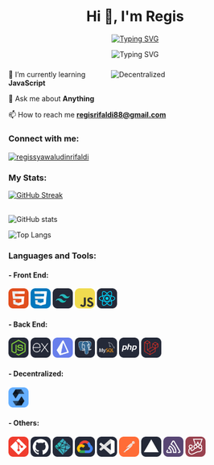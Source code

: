 <div align="center">
<h1 align="center">Hi 👋, I'm Regis</h1>
    <a href="https://git.io/typing-svg">
        <img src="https://readme-typing-svg.herokuapp.com?font=Fira+Code&pause=1000&center=true&lines=I+Am+A+Web+Developer+;Back+End+Developer;Web3+Enthusiast" alt="Typing SVG" />
    </a>
    <p>
        <img src="https://komarev.com/ghpvc/?username=RegisSRifaldi&color=blue" alt="Typing SVG" /></a>
    </p>
</div>
<h3 align="center"></h3>
<img align="right" alt="Decentralized" width="300" src="https://cdn.dribbble.com/users/192882/screenshots/4659605/dribbble-animation.gif"

🌱 I’m currently learning **JavaScript**

💬 Ask me about **Anything**

📫 How to reach me **regisrifaldi88@gmail.com**

<h3 align="left">Connect with me:</h3>
<p align="left">
<a href="https://linkedin.com/in/regissyawaludinrifaldi" target="blank">
<img align="center" src="https://raw.githubusercontent.com/rahuldkjain/github-profile-readme-generator/master/src/images/icons/Social/linked-in-alt.svg" alt="regissyawaludinrifaldi" height="30" width="40" /></a>
</p>

<h3 align="left">My Stats: </h3>
<a href="https://git.io/streak-stats"><img src="https://streak-stats.demolab.com?user=RegisSRifaldi&theme=dark" alt="GitHub Streak" /></a><br><br>

![GitHub stats](https://github-readme-stats-eight-theta.vercel.app/api?username=RegisSRifaldi&show_icons=true&theme=dark&include_all_commits=true&count_private=true)

![Top Langs](https://github-readme-stats-eight-theta.vercel.app/api/top-langs/?username=RegisSRifaldi&layout=compact&theme=dark)

<h3 align="left">Languages and Tools:</h3>
<h4 align="left">- Front End:</h4>
<img src="https://raw.githubusercontent.com/tandpfun/skill-icons/main/icons/HTML.svg" width="40" height="40"/>
<img src="https://raw.githubusercontent.com/tandpfun/skill-icons/main/icons/CSS.svg" width="40" height="40"/>
<img src="https://raw.githubusercontent.com/tandpfun/skill-icons/main/icons/TailwindCSS-Dark.svg" width="40" height="40"/>
<img src="https://raw.githubusercontent.com/tandpfun/skill-icons/main/icons/JavaScript.svg" width="40" height="40"/>
<img src="https://raw.githubusercontent.com/tandpfun/skill-icons/main/icons/React-Dark.svg" width="40" height="40"/>

<h4 align="left">- Back End:</h4>
<img src="https://raw.githubusercontent.com/tandpfun/skill-icons/main/icons/NodeJS-Dark.svg" width="40" height="40"/>
<img src="https://raw.githubusercontent.com/tandpfun/skill-icons/main/icons/ExpressJS-Dark.svg" width="40" height="40"/>
<img src="https://raw.githubusercontent.com/tandpfun/skill-icons/main/icons/Prisma.svg" width="40" height="40"/>
<img src="https://raw.githubusercontent.com/tandpfun/skill-icons/main/icons/PostgreSQL-Dark.svg" width="40" height="40"/>
<img src="https://raw.githubusercontent.com/tandpfun/skill-icons/main/icons/MySQL-Dark.svg" width="40" height="40"/>
<img src="https://raw.githubusercontent.com/tandpfun/skill-icons/main/icons/PHP-Dark.svg" width="40" height="40"/>
<img src="https://raw.githubusercontent.com/tandpfun/skill-icons/main/icons/Laravel-Dark.svg" width="40" height="40"/>

<h4 align="left">- Decentralized:</h4>
<img src="https://raw.githubusercontent.com/tandpfun/skill-icons/main/icons/Solidity.svg" width="40" height="40"/>

<h4 align="left">- Others:</h4>
<img src="https://raw.githubusercontent.com/tandpfun/skill-icons/main/icons/Git.svg" width="40" height="40"/>
<img src="https://raw.githubusercontent.com/tandpfun/skill-icons/main/icons/Github-Dark.svg" width="40" height="40"/>
<img src="https://raw.githubusercontent.com/tandpfun/skill-icons/main/icons/Netlify-Dark.svg" width="40" height="40"/>
<img src="https://raw.githubusercontent.com/tandpfun/skill-icons/main/icons/GCP-Dark.svg" width="40" height="40"/>
<img src="https://raw.githubusercontent.com/tandpfun/skill-icons/main/icons/VSCode-Dark.svg" width="40" height="40"/>
<img src="https://raw.githubusercontent.com/tandpfun/skill-icons/main/icons/Postman.svg" width="40" height="40"/>
<img src="https://raw.githubusercontent.com/tandpfun/skill-icons/main/icons/Vercel-Dark.svg" width="40" height="40"/>
<img src="https://raw.githubusercontent.com/tandpfun/skill-icons/main/icons/Sentry.svg" width="40" height="40"/>
<img src="https://raw.githubusercontent.com/tandpfun/skill-icons/main/icons/Jest.svg" width="40" height="40"/>
